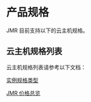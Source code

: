 # 产品规格

JMR 目前支持以下的云主机规格。

## 云主机规格列表

云主机规格列表请参考以下文档：

[实例规格类型](https://github.com/jdcloudcom/cn/blob/edit/documentation/Elastic-Compute/Virtual-Machine/Introduction/Instance-Type-Family.md)

[JMR 价格总览](https://github.com/jdcloudcom/cn/blob/edit/documentation/Big-Data-%26-Analytics/JD-MapReduce/Pricing/Price-Overview.md)
